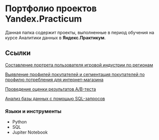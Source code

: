# Портфолио проектов Yandex.Practicum

Данная папка содержит проекты, выполненные в период обучения на курсе Аналитики данных в **Яндекс.Практикум**.

## Ссылки

[Составление портрета пользователя игровой индустрии по регионам](https://github.com/cryomary/yandex_practicum/blob/main/video_games_analysis.ipynb)

[Выявление профилей покупателей и сегментация покупателей по профилю потребления для интернет-магазина](https://github.com/cryomary/yandex_practicum/blob/main/product_analysis_ecommerce.ipynb)

[Проведение оценки результатов A/B-теста](https://github.com/cryomary/yandex_practicum/blob/main/ab_test_1.ipynb)

[Анализ базы данных с помощью SQL-запросов](https://github.com/cryomary/yandex_practicum/blob/main/sql_project_1.ipynb)

### Языки и инструменты

- Python
- SQL
- Jupiter Notebook
